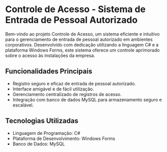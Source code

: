 # Controle de Acesso - Sistema de Entrada de Pessoal Autorizado

Bem-vindo ao projeto Controle de Acesso, um sistema eficiente e intuitivo para o gerenciamento de entrada de pessoal autorizado em ambientes corporativos. Desenvolvido com dedicação utilizando a linguagem C# e a plataforma Windows Forms, este sistema oferece um controle aprimorado sobre o acesso às instalações da empresa.

## Funcionalidades Principais

- Registro seguro e eficaz de entrada de pessoal autorizado.
- Interface amigável e de fácil utilização.
- Gerenciamento centralizado de registros de acesso.
- Integração com banco de dados MySQL para armazenamento seguro e escalável.

## Tecnologias Utilizadas

- Linguagem de Programação: C#
- Plataforma de Desenvolvimento: Windows Forms
- Banco de Dados: MySQL
